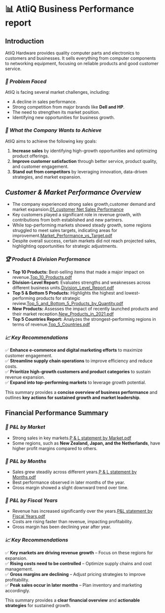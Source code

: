 # 📊 AtliQ Business Performance report 


## **Introduction**
AtliQ Hardware provides quality computer parts and electronics to customers and businesses. It sells everything from computer components to networking equipment, focusing on reliable products and good customer service.

### *🚨 Problem Faced*
AtliQ is facing several market challenges, including:
- A decline in sales performance.
- Strong competition from major brands like **Dell and HP**.
- The need to strengthen its market position.
- Identifying new opportunities for business growth.

### *🎯 What the Company Wants to Achieve*
AtliQ aims to achieve the following key goals:
1. **Increase sales** by identifying high-growth opportunities and optimizing product offerings.
2. **Improve customer satisfaction** through better service, product quality, and customer engagement.
3. **Stand out from competitors** by leveraging innovation, data-driven strategies, and market expansion.

## *Customer & Market Performance Overview*

- The company experienced strong sales growth,customer demand and market expansion.[01_customer Net Sales Performance](https://github.com/Neelu-Naidu-ds/Data-Driven-Sales-Finance-with-Excel/blob/main/01_Customer%20Net%20Sales%20Performance%20Report.pdf)
- Key customers played a significant role in revenue growth, with contributions from both established and new partners.
- While top-performing markets showed steady growth, some regions struggled to meet sales targets, indicating areas for improvement.[Market_Performance_vs_Target.pdf](https://github.com/Neelu-Naidu-ds/Data-Driven-Sales-Finance-with-Excel/blob/main/02_Market%20Performance%20vs%20Target.pdf)
- Despite overall success, certain markets did not reach projected sales, highlighting opportunities for strategic adjustments.

### *🏆 Product & Division Performance*

- **Top 10 Products:** Best-selling items that made a major impact on revenue.[Top_10_Products.pdf](https://github.com/Neelu-Naidu-ds/Data-Driven-Sales-Finance-with-Excel/blob/main/03_Top%2010%20Products.pdf)
- **Division-Level Report:** Evaluates strengths and weaknesses across different business units.[Division_Level_Report.pdf](https://github.com/Neelu-Naidu-ds/Data-Driven-Sales-Finance-with-Excel/blob/main/06_Division%20level%20Report.pdf)
- **Top 5 & Bottom 5 Products:** Highlights the highest and lowest-performing products for strategic review.[Top_5_and_Bottom_5_Products_by_Quantity.pdf](https://github.com/Neelu-Naidu-ds/Data-Driven-Sales-Finance-with-Excel/blob/main/05_Top%205%20and%20Bottom%205%20Products%20by%20Quantity.pdf)
- **New Products:** Assesses the impact of recently launched products and their market reception.[New_Products_in_2021.pdf](https://github.com/Neelu-Naidu-ds/Data-Driven-Sales-Finance-with-Excel/blob/main/04_New%20products%20in%202021.pdf)
- **Top 5 Countries Report:** Analyzes the strongest-performing regions in terms of revenue.[Top_5_Countries.pdf](https://github.com/Neelu-Naidu-ds/Data-Driven-Sales-Finance-with-Excel/blob/main/07_Top%205%20Countries.pdf)

### *📈 Key Recommendations*

✅ **Enhance e-commerce and digital marketing efforts** to maximize customer engagement.  
✅ **Streamline supply chain operations** to improve efficiency and reduce costs.  
✅ **Prioritize high-growth customers and product categories** to sustain revenue expansion.  
✅ **Expand into top-performing markets** to leverage growth potential.  

This summary provides a **concise overview of business performance** and outlines **key actions for sustained growth and market leadership**.

## **Financial Performance Summary**
### *📌 P&L by Market*
- Strong sales in key markets.[P & L statement by Market.pdf](https://github.com/Neelu-Naidu-ds/Data-Driven-Sales-Finance-with-Excel/blob/main/11_P%20%26%20L%20statement%20by%20Markets.pdf)
- Some regions, such as **New Zealand, Japan, and the Netherlands**, have higher profit margins compared to others.

### *📆 P&L by Months*
- Sales grew steadily across different years.[P & L statement by Months.pdf](https://github.com/Neelu-Naidu-ds/Data-Driven-Sales-Finance-with-Excel/blob/main/08_P%20%26%20L%20statement%20by%20Months.pdf)
- Best performance observed in later months of the year.
- Gross margin showed a slight downward trend over time.

### *📅 P&L by Fiscal Years*
- Revenue has increased significantly over the years.[P&L statement by Fiscal Years.pdf](https://github.com/Neelu-Naidu-ds/Data-Driven-Sales-Finance-with-Excel/blob/main/09_P%26L%20statement%20by%20Fiscal%20Years.pdf)
- Costs are rising faster than revenue, impacting profitability.
- Gross margin has been declining year after year.

### *📈 Key  Recommendations*
✅ **Key markets are driving revenue growth** – Focus on these regions for expansion.  
✅ **Rising costs need to be controlled** – Optimize supply chains and cost management.  
✅ **Gross margins are declining** – Adjust pricing strategies to improve profitability.  
✅ **Peak sales occur in later months** – Plan inventory and marketing accordingly.    

This summary provides a **clear financial overview** and **actionable strategies** for sustained growth.
